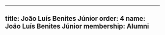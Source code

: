 ---
  title: João Luís Benites Júnior
  order: 4
  name: João Luís Benites Júnior
  membership: Alumni
  ---
  